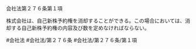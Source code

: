 会社法第２７６条第１項

株式会社は、自己新株予約権を消却することができる。この場合においては、消却する自己新株予約権の内容及び数を定めなければならない。

#会社法
#会社法/第２７６条
#会社法/第２７６条/第１項
